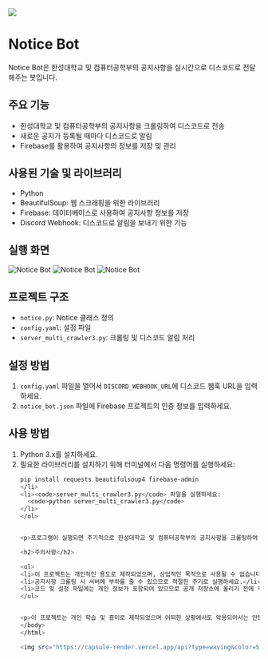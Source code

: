 
<img src="https://capsule-render.vercel.app/api?type=waving&color=54aeff&height=150&section=header" />


<body>

<h1>Notice Bot</h1>

<p>Notice Bot은 한성대학교 및 컴퓨터공학부의 공지사항을 실시간으로 디스코드로 전달해주는 봇입니다.</p>

<h2>주요 기능</h2>

<ul>
  <li>한성대학교 및 컴퓨터공학부의 공지사항을 크롤링하여 디스코드로 전송</li>
  <li>새로운 공지가 등록될 때마다 디스코드로 알림</li>
  <li>Firebase를 활용하여 공지사항의 정보를 저장 및 관리</li>
</ul>

<h2>사용된 기술 및 라이브러리</h2>

<ul>
  <li>Python</li>
  <li>BeautifulSoup: 웹 스크래핑을 위한 라이브러리</li>
  <li>Firebase: 데이터베이스로 사용하여 공지사항 정보를 저장</li>
  <li>Discord Webhook: 디스코드로 알림을 보내기 위한 기능</li>
</ul>

<h2>실행 화면</h2>

<img src="https://github.com/taeksin/Notice_bot/assets/90402009/cc3c578c-bc2a-48aa-8447-c221306d91e5" alt="Notice Bot">
<img src="https://github.com/taeksin/Notice_bot/assets/90402009/3c8d1a8f-b4c2-4cfc-afdf-40f034dd4724" alt="Notice Bot">
<img src="https://github.com/taeksin/Notice_bot/assets/90402009/d164dcd5-15db-4cf7-b140-78bac3516e37" alt="Notice Bot">

<h2>프로젝트 구조</h2>

<ul>
  <li><code>notice.py</code>: Notice 클래스 정의</li>
  <li><code>config.yaml</code>: 설정 파일</li>
  <li><code>server_multi_crawler3.py</code>: 크롤링 및 디스코드 알림 처리</li>
</ul>

<h2>설정 방법</h2>

<ol>
  <li><code>config.yaml</code> 파일을 열어서 <code>DISCORD_WEBHOOK_URL</code>에 디스코드 웹훅 URL을 입력하세요.</li>
  <li><code>notice_bot.json</code> 파일에 Firebase 프로젝트의 인증 정보를 입력하세요.</li>
</ol>

<h2>사용 방법</h2>

<ol>
  <li>Python 3.x를 설치하세요.</li>
  <li>필요한 라이브러리를 설치하기 위해 터미널에서 다음 명령어를 실행하세요:

  ```bash
  pip install requests beautifulsoup4 firebase-admin
  </li>
  <li><code>server_multi_crawler3.py</code> 파일을 실행하세요:
    <code>python server_multi_crawler3.py</code>
  </li>
</ol>


<p>프로그램이 실행되면 주기적으로 한성대학교 및 컴퓨터공학부의 공지사항을 크롤링하여 디스코드로 알림을 보내줍니다.</p>

<h2>주의사항</h2>

<ul>
  <li>이 프로젝트는 개인적인 용도로 제작되었으며, 상업적인 목적으로 사용될 수 없습니다.</li>
  <li>공지사항 크롤링 시 서버에 부하를 줄 수 있으므로 적절한 주기로 실행하세요.</li>
  <li>코드 및 설정 파일에는 개인 정보가 포함되어 있으므로 공개 저장소에 올리기 전에 주의하세요.</li>
</ul>


<p>이 프로젝트는 개인 학습 및 흥미로 제작되었으며 어떠한 상황에서도 악용되어서는 안됩니다.</p>
</body>
</html>

<img src="https://capsule-render.vercel.app/api?type=waving&color=54aeff&height=150&section=footer" />
